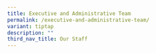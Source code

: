 ```yaml
---
title: Executive and Administrative Team
permalink: /executive-and-administrative-team/
variant: tiptap
description: ""
third_nav_title: Our Staff
---
```

